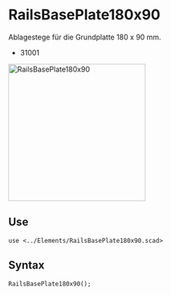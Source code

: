 # RailsBasePlate180x90

Ablagestege für die Grundplatte 180 x 90 mm.

- 31001

<img width="273" alt="RailsBasePlate180x90" src="https://user-images.githubusercontent.com/48654609/169610833-125e8ab3-224e-4543-90fe-7cea59c108e7.png">

## Use
```
use <../Elements/RailsBasePlate180x90.scad>
```

## Syntax
```
RailsBasePlate180x90();
```
